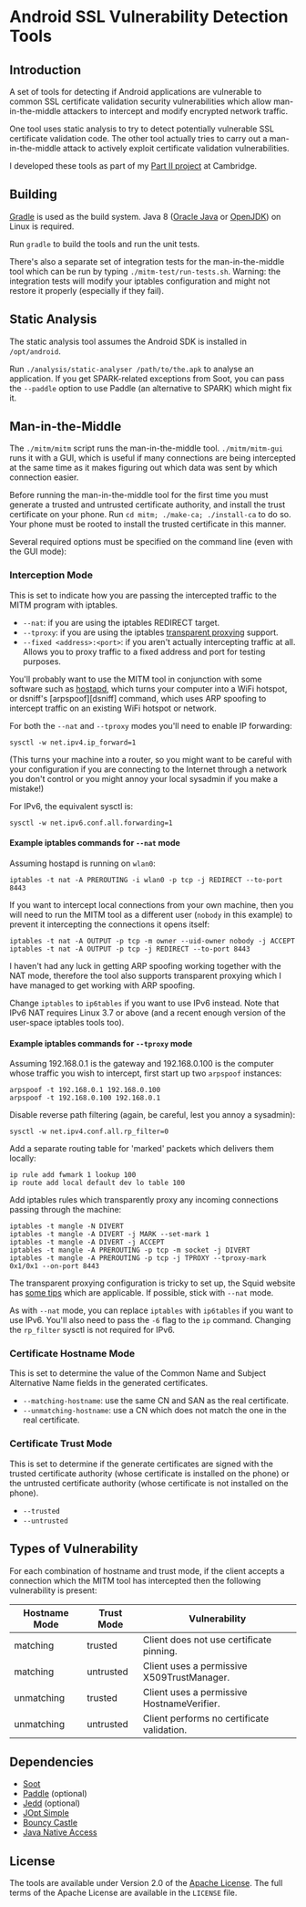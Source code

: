 Android SSL Vulnerability Detection Tools
=========================================

Introduction
------------

A set of tools for detecting if Android applications are vulnerable to common
SSL certificate validation security vulnerabilities which allow
man-in-the-middle attackers to intercept and modify encrypted network traffic.

One tool uses static analysis to try to detect potentially vulnerable SSL
certificate validation code. The other tool actually tries to carry out a
man-in-the-middle attack to actively exploit certificate validation
vulnerabilities.

I developed these tools as part of my [Part II project][project] at Cambridge.

Building
--------

[Gradle][gradle] is used as the build system. Java 8 ([Oracle Java][oracle] or
[OpenJDK][openjdk]) on Linux is required.

Run `gradle` to build the tools and run the unit tests.

There's also a separate set of integration tests for the man-in-the-middle tool
which can be run by typing `./mitm-test/run-tests.sh`. Warning: the integration
tests will modify your iptables configuration and might not restore it properly
(especially if they fail).

Static Analysis
---------------

The static analysis tool assumes the Android SDK is installed in
`/opt/android`.

Run `./analysis/static-analyser /path/to/the.apk` to analyse an application. If
you get SPARK-related exceptions from Soot, you can pass the `--paddle` option
to use Paddle (an alternative to SPARK) which might fix it.

Man-in-the-Middle
-----------------

The `./mitm/mitm` script runs the man-in-the-middle tool. `./mitm/mitm-gui`
runs it with a GUI, which is useful if many connections are being intercepted
at the same time as it makes figuring out which data was sent by which
connection easier.

Before running the man-in-the-middle tool for the first time you must generate
a trusted and untrusted certificate authority, and install the trust
certificate on your phone. Run `cd mitm; ./make-ca; ./install-ca` to do so.
Your phone must be rooted to install the trusted certificate in this manner.

Several required options must be specified on the command line (even with the
GUI mode):

### Interception Mode

This is set to indicate how you are passing the intercepted traffic to the
MITM program with iptables.

 * `--nat`: if you are using the iptables REDIRECT target.
 * `--tproxy`: if you are using the iptables [transparent proxying][tproxy]
   support.
 * `--fixed <address>:<port>`: if you aren't actually intercepting traffic at
   all. Allows you to proxy traffic to a fixed address and port for testing
   purposes.

You'll probably want to use the MITM tool in conjunction with some software
such as [hostapd][hostapd], which turns your computer into a WiFi hotspot, or
dsniff's [arpspoof][dsniff] command, which uses ARP spoofing to intercept
traffic on an existing WiFi hotspot or network.

For both the `--nat` and `--tproxy` modes you'll need to enable IP forwarding:

    sysctl -w net.ipv4.ip_forward=1

(This turns your machine into a router, so you might want to be careful with
your configuration if you are connecting to the Internet through a network you
don't control or you might annoy your local sysadmin if you make a mistake!)

For IPv6, the equivalent sysctl is:

    sysctl -w net.ipv6.conf.all.forwarding=1

#### Example iptables commands for `--nat` mode

Assuming hostapd is running on `wlan0`:

    iptables -t nat -A PREROUTING -i wlan0 -p tcp -j REDIRECT --to-port 8443

If you want to intercept local connections from your own machine, then you will
need to run the MITM tool as a different user (`nobody` in this example) to
prevent it intercepting the connections it opens itself:

    iptables -t nat -A OUTPUT -p tcp -m owner --uid-owner nobody -j ACCEPT
    iptables -t nat -A OUTPUT -p tcp -j REDIRECT --to-port 8443

I haven't had any luck in getting ARP spoofing working together with the NAT
mode, therefore the tool also supports transparent proxying which I have managed
to get working with ARP spoofing.

Change `iptables` to `ip6tables` if you want to use IPv6 instead. Note that
IPv6 NAT requires Linux 3.7 or above (and a recent enough version of the
user-space iptables tools too).

#### Example iptables commands for `--tproxy` mode

Assuming 192.168.0.1 is the gateway and 192.168.0.100 is the computer whose
traffic you wish to intercept, first start up two `arpspoof` instances:

    arpspoof -t 192.168.0.1 192.168.0.100
    arpspoof -t 192.168.0.100 192.168.0.1

Disable reverse path filtering (again, be careful, lest you annoy a sysadmin):

    sysctl -w net.ipv4.conf.all.rp_filter=0

Add a separate routing table for 'marked' packets which delivers them locally:

    ip rule add fwmark 1 lookup 100
    ip route add local default dev lo table 100

Add iptables rules which transparently proxy any incoming connections passing
through the machine:

    iptables -t mangle -N DIVERT
    iptables -t mangle -A DIVERT -j MARK --set-mark 1
    iptables -t mangle -A DIVERT -j ACCEPT
    iptables -t mangle -A PREROUTING -p tcp -m socket -j DIVERT
    iptables -t mangle -A PREROUTING -p tcp -j TPROXY --tproxy-mark 0x1/0x1 --on-port 8443

The transparent proxying configuration is tricky to set up, the Squid website
has [some tips][squid] which are applicable. If possible, stick with `--nat`
mode.

As with `--nat` mode, you can replace `iptables` with `ip6tables` if you want
to use IPv6. You'll also need to pass the `-6` flag to the `ip` command.
Changing the `rp_filter` sysctl is not required for IPv6.

### Certificate Hostname Mode

This is set to determine the value of the Common Name and Subject Alternative
Name fields in the generated certificates.

 * `--matching-hostname`: use the same CN and SAN as the real certificate.
 * `--unmatching-hostname`: use a CN which does not match the one in the real
   certificate.

### Certificate Trust Mode

This is set to determine if the generate certificates are signed with the
trusted certificate authority (whose certificate is installed on the phone) or
the untrusted certificate authority (whose certificate is not installed on the
phone).

 * `--trusted`
 * `--untrusted`

Types of Vulnerability
----------------------

For each combination of hostname and trust mode, if the client accepts a
connection which the MITM tool has intercepted then the following vulnerability
is present:

| Hostname Mode | Trust Mode | Vulnerability                              |
| ------------- | ---------- | ------------------------------------------ |
| matching      | trusted    | Client does not use certificate pinning.   |
| matching      | untrusted  | Client uses a permissive X509TrustManager. |
| unmatching    | trusted    | Client uses a permissive HostnameVerifier. |
| unmatching    | untrusted  | Client performs no certificate validation. |

Dependencies
------------

* [Soot][soot]
* [Paddle][paddle] (optional)
* [Jedd][jedd] (optional)
* [JOpt Simple][jopt-simple]
* [Bouncy Castle][bc]
* [Java Native Access][jna]

License
-------

The tools are available under Version 2.0 of the [Apache License][apache]. The
full terms of the Apache License are available in the `LICENSE` file.

[project]: http://www.cl.cam.ac.uk/teaching/projects/
[gradle]: http://www.gradle.org/
[hostapd]: http://hostap.epitest.fi/hostapd/
[oracle]: http://www.oracle.com/technetwork/java/javase/downloads/index.html
[openjdk]: http://openjdk.java.net/
[apache]: https://www.apache.org/licenses/LICENSE-2.0.html
[tproxy]: https://www.kernel.org/doc/Documentation/networking/tproxy.txt
[soot]: http://www.sable.mcgill.ca/soot/
[paddle]: http://www.sable.mcgill.ca/paddle/
[jedd]: http://www.sable.mcgill.ca/jedd/
[jopt-simple]: https://pholser.github.io/jopt-simple/
[bc]: https://www.bouncycastle.org/java.html
[jna]: https://github.com/twall/jna
[squid]: http://wiki.squid-cache.org/Features/Tproxy4
